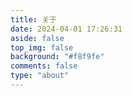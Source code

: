 ```yaml
---
title: 关于
date: 2024-04-01 17:26:31
aside: false
top_img: false
background: "#f8f9fe"
comments: false
type: "about"
---
```

